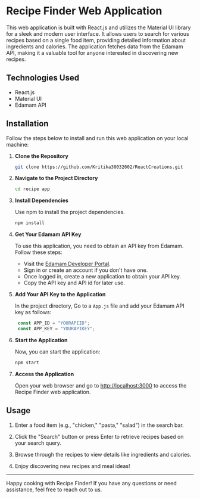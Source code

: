 # Recipe Finder Web Application

This web application is built with React.js and utilizes the Material UI library for a sleek and modern user interface. It allows users to search for various recipes based on a single food item, providing detailed information about ingredients and calories. The application fetches data from the Edamam API, making it a valuable tool for anyone interested in discovering new recipes.

## Technologies Used
- React.js
- Material UI
- Edamam API

## Installation

Follow the steps below to install and run this web application on your local machine:

1. **Clone the Repository**

   ```bash
   git clone https://github.com/Kritika30032002/ReactCreations.git
   ```

2. **Navigate to the Project Directory**

   ```bash
   cd recipe app
   ```

3. **Install Dependencies**

   Use npm to install the project dependencies.

   ```bash
   npm install
   ```

4. **Get Your Edamam API Key**

   To use this application, you need to obtain an API key from Edamam. Follow these steps:

   - Visit the [Edamam Developer Portal](https://developer.edamam.com/).
   - Sign in or create an account if you don't have one.
   - Once logged in, create a new application to obtain your API key.
   - Copy the API key and API id for later use.

5. **Add Your API Key to the Application**

   In the project directory, Go to a `App.js` file and add your Edamam API key as follows:

   ```App.js
    const APP_ID = "YOURAPIID";
    const APP_KEY = "YOURAPIKEY";
   ```

6. **Start the Application**

   Now, you can start the application:

   ```bash
   npm start
   ```

7. **Access the Application**

   Open your web browser and go to [http://localhost:3000](http://localhost:3000) to access the Recipe Finder web application.

## Usage

1. Enter a food item (e.g., "chicken," "pasta," "salad") in the search bar.

2. Click the "Search" button or press Enter to retrieve recipes based on your search query.

3. Browse through the recipes to view details like ingredients and calories.

4. Enjoy discovering new recipes and meal ideas!

---

Happy cooking with Recipe Finder! If you have any questions or need assistance, feel free to reach out to us.